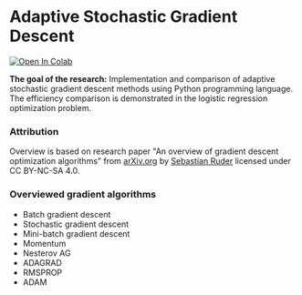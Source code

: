 # Adaptive Stochastic Gradient Descent

[![Open In Colab](https://colab.research.google.com/assets/colab-badge.svg)](https://colab.research.google.com/github/antonAce/adaptive-gradient-descent/blob/master/gradient_descent.ipynb)

**The goal of the research:** Implementation and comparison of adaptive stochastic gradient descent methods using Python programming language. The efficiency comparison is demonstrated in the logistic regression optimization problem.

### Attribution

Overview is based on research paper "An overview of gradient descent optimization algorithms" from [arXiv.org](https://arxiv.org/pdf/1609.04747.pdf) by [Sebastian Ruder](mailto:ruder.sebastian@gmail.com) licensed under CC BY-NC-SA 4.0.

### Overviewed gradient algorithms

- Batch gradient descent
- Stochastic gradient descent
- Mini-batch gradient descent
- Momentum
- Nesterov AG
- ADAGRAD
- RMSPROP
- ADAM
